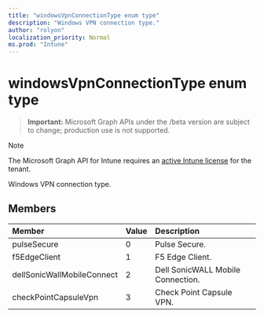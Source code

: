 ```yaml
---
title: "windowsVpnConnectionType enum type"
description: "Windows VPN connection type."
author: "rolyon"
localization_priority: Normal
ms.prod: "Intune"
---
```


# windowsVpnConnectionType enum type

> **Important:** Microsoft Graph APIs under the /beta version are subject to change; production use is not supported.

> [!NOTE]
> The Microsoft Graph API for Intune requires an [active Intune license](https://go.microsoft.com/fwlink/?linkid=839381) for the tenant.

Windows VPN connection type.

## Members
|Member|Value|Description|
|:---|:---|:---|
|pulseSecure|0|Pulse Secure.|
|f5EdgeClient|1|F5 Edge Client.|
|dellSonicWallMobileConnect|2|Dell SonicWALL Mobile Connection.|
|checkPointCapsuleVpn|3|Check Point Capsule VPN.|





